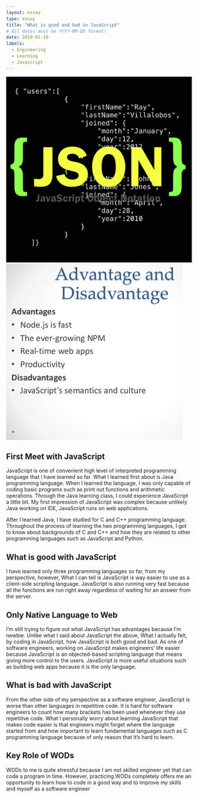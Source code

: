 ```yaml
---
layout: essay
type: essay
title: "What is good and bad in JavaScript"
# All dates must be YYYY-MM-DD format!
date: 2019-01-18
labels:
  - Engineering
  - Learning
  - Javascript
---
```


<img class="ui medium right floated rounded image" src="../images/json.png">

<img class="ui image" src="../images/advantage.jpg">



## First Meet with JavaScript

  JavaScript is one of convenient high level of interpreted programming language that I have learned so far. 
What I learned first about is Java programming language. 
When I learned the language, I was only capable of coding basic programs such as print out functions and arithmetic operations. 
Through the Java learning class, I could experience JavaScript a little bit. 
My first impression of JavaScript was complex because unlikely Java working on IDE, JavaScript runs on web applications. 

  After I learned Java, I have studied for C and C++ programming language. 
Throughout the process of learning the two programming languages, I got to know about backgrounds of C and C++ and
how they are related to other programming languages such as JavaScript and Python.

## What is good with JavaScript

  I have learned only three programming languages so far, from my perspective, however,
What I can tell is JavaScript is way easier to use as a client-side scripting language.
JavaScript is also running very fast because all the functions are run right away regardless of waiting for an answer from the server. 

## Only Native Language to Web

  I’m still trying to figure out what JavaScript has advantages because I’m newbie. 
Unlike what I said about JavaScript the above, What I actually felt, by coding in JavaScript, how JavaScript is both good and bad. 
As one of software engineers, working on JavaScript makes engineers’ life easier 
because JavaScript is an objected-based scripting language that means giving more control to the users. 
JavaScript is more useful situations such as building web apps because it is the only language. 

## What is bad with JavaScript

  From the other side of my perspective as a software engineer, JavaScript is worse than other languages in repetitive code. 
It is hard for software engineers to count how many brackets has been used whenever they use repetitive code. 
What I personally worry about learning JavaScript that makes code easier is 
that engineers might forget where the language started from and how important to learn fundamental languages 
such as C programming language because of only reason that it’s hard to learn. 

## Key Role of WODs

  WODs to me is quite stressful because I am not skilled engineer yet that can code a program in time. 
However, practicing  WODs completely offers me an opportunity to learn how to code in a good way 
and to improve my skills and myself as a software engineer
